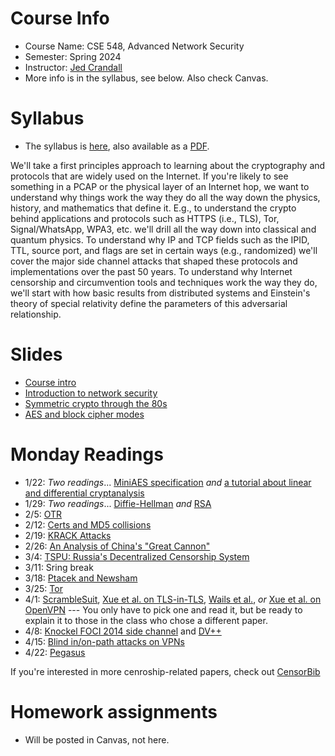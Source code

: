 

# Course Info

- Course Name: CSE 548, Advanced Network Security
- Semester: Spring 2024
- Instructor: [Jed Crandall](https://jedcrandall.github.io)
- More info is in the syllabus, see below.  Also check Canvas.

# Syllabus

- The syllabus is [here](syllabus.html), also available as a [PDF](syllabus.pdf).

We'll take a first principles approach to learning about the cryptography and
protocols that are widely used on the Internet.  If you're likely to see
something in a PCAP or the physical layer of an Internet hop, we want to
understand why things work the way they do all the way down the physics,
history, and mathematics that define it.  E.g., to understand the crypto behind
applications and protocols such as HTTPS (i.e., TLS), Tor, Signal/WhatsApp,
WPA3, etc. we'll drill all the way down into classical and quantum physics.  To
understand why IP and TCP fields such as the IPID, TTL, source port, and flags
are set in certain ways (e.g., randomized) we'll cover the major side channel
attacks that shaped these protocols and implementations over the past 50 years.
To understand why Internet censorship and circumvention tools and techniques
work the way they do, we'll start with how basic results from distributed
systems and Einstein's theory of special relativity define the parameters of
this adversarial relationship.

# Slides

- [Course intro](courseintro.pdf)
- [Introduction to network security](intronetsecurity.pdf)
- [Symmetric crypto through the 80s](symmetricryptothru80s.pdf)
- [AES and block cipher modes](aesciphermodes.pdf)

# Monday Readings


- 1/22: *Two readings*... [MiniAES specification](miniaesspec.pdf) *and* [a tutorial about linear and differential cryptanalysis](ldc_tutorial.pdf) 
- 1/29: *Two readings*... [Diffie-Hellman](diffiehellman.pdf) *and* [RSA](Rsapaper.pdf)
- 2/5: [OTR](otr-wpes.pdf) 
- 2/12: [Certs and MD5 collisions](md5collisions.pdf) 
- 2/19: [KRACK Attacks](krackccs2017.pdf) 
- 2/26: [An Analysis of China's "Great Cannon"](foci15-paper-marczak.pdf) 
- 3/4: [TSPU: Russia's Decentralized Censorship System](tspu-imc22.pdf) 
- 3/11: Sring break
- 3/18: [Ptacek and Newsham](PtacekNewsham98.pdf) 
- 3/25: [Tor](ADA465464.pdf)
- 4/1: [ScrambleSuit](wpes13-scramblesuit.pdf), [Xue et al. on TLS-in-TLS](https://www.usenix.org/system/files/sec24summer-prepub-465-xue.pdf), [Wails et al.](https://www.robgjansen.com/publications/precisedetect-ndss2024.pdf), *or* [Xue et al. on OpenVPN](https://www.usenix.org/system/files/sec22-xue-diwen.pdf) --- You only have to pick one and read it, but be ready to explain it to those in the class who chose a different paper.
- 4/8: [Knockel FOCI 2014 side channel](foci2014.pdf) and [DV++](https://dl.acm.org/doi/pdf/10.1145/3243734.3243790)
- 4/15: [Blind in/on-path attacks on VPNs](Blind-in-path-attacks-VPN-USENIX21.pdf)
- 4/22: [Pegasus](Million-Dollar-Dissident.pdf)

If you're interested in more cenroship-related papers, check out [CensorBib](https://censorbib.nymity.ch/)


# Homework assignments

- Will be posted in Canvas, not here.

